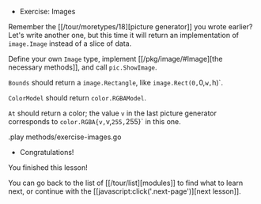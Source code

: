 * Exercise: Images

Remember the [[/tour/moretypes/18][picture generator]] you wrote earlier? Let's write another one, but this time it will return an implementation of `image.Image` instead of a slice of data.

Define your own `Image` type, implement [[/pkg/image/#Image][the necessary methods]], and call `pic.ShowImage`.

`Bounds` should return a `image.Rectangle`, like `image.Rect(0,`0,`w,`h)`.

`ColorModel` should return `color.RGBAModel`.

`At` should return a color; the value `v` in the last picture generator corresponds to `color.RGBA{v,`v,`255,`255}` in this one.

.play methods/exercise-images.go

* Congratulations!

You finished this lesson!

You can go back to the list of [[/tour/list][modules]] to find what to learn next, or continue with the [[javascript:click('.next-page')][next lesson]].
